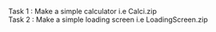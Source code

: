 Task 1 : Make a simple calculator        i.e Calci.zip <br />
Task 2 : Make a simple loading screen    i.e LoadingScreen.zip
